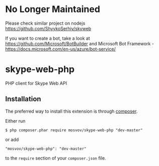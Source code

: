 # No Longer Maintained 

Please check similar project on nodejs https://github.com/ShyykoSerhiy/skyweb

If you want to create a bot, take a look at https://github.com/Microsoft/BotBuilder and Microsoft Bot Framework - https://docs.microsoft.com/en-us/azure/bot-service/

# skype-web-php
PHP client for Skype Web API

## Installation

The preferred way to install this extension is through [composer](http://getcomposer.org/download/).

Either run

```
$ php composer.phar require mosvov/skype-web-php "dev-master"
```

or add

```
"mosvov/skype-web-php": "dev-master"
```

to the `require` section of your `composer.json` file.
